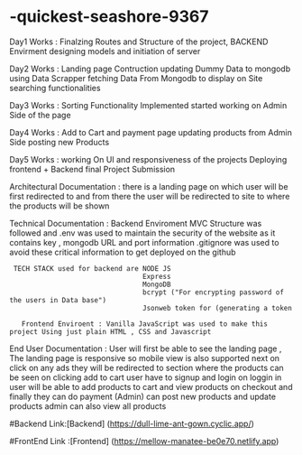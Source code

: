 # -quickest-seashore-9367


Day1 Works : Finalzing Routes and Structure of the project,
             BACKEND Envirment designing 
             models and initiation of server

Day2 Works : Landing page Contruction 
            updating Dummy Data to mongodb using Data Scrapper 
            fetching Data From Mongodb to display on Site 
            searching functionalities 

Day3 Works : Sorting Functionality Implemented 
             started working on Admin Side of the page 

Day4 Works : Add to Cart and payment page 
             updating products from Admin Side 
             posting new Products 

Day5 Works : working On UI and responsiveness of the projects 
             Deploying frontend + Backend 
             final Project Submission 


Architectural Documentation : there is a landing page on which user will be first redirected to and from there the user will be redirected to site to where the products will be shown 

Technical Documentation : Backend Enviroment MVC Structure was followed and .env was used to maintain the security of the website as it contains  key , mongodb URL and port information .gitignore was used to avoid these critical information to get deployed on the github 

     TECH STACK used for backend are NODE JS 
                                     Express
                                     MongoDB
                                     bcrypt ("For encrypting password of the users in Data base")
                                     Jsonweb token for (generating a token

       Frontend Enviroent : Vanilla JavaScript was used to make this project Using just plain HTML , CSS and Javascript

End User Documentation : User will first be able to see the landing page , The landing page is responsive so mobile view is also supported 
                         next on click on any ads they will be redirected to section where the products can be seen 
                         on clicking add to cart user have to signup and login
                         on loggin in user will be able to add products to cart
                         and view products on checkout 
                         and finally they can do payment 
                         (Admin) can post new products and update products 
                         admin can also view all products 

#Backend Link:[Backend] (https://dull-lime-ant-gown.cyclic.app/)

#FrontEnd Link :[Frontend] (https://mellow-manatee-be0e70.netlify.app)



